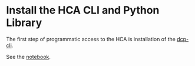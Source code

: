 # Install the HCA CLI and Python Library

The first step of programmatic access to the HCA is installation of the
[dcp-cli](https://github.com/HumanCellAtlas/dcp-cli).

See the [notebook](install-hca.ipynb).
